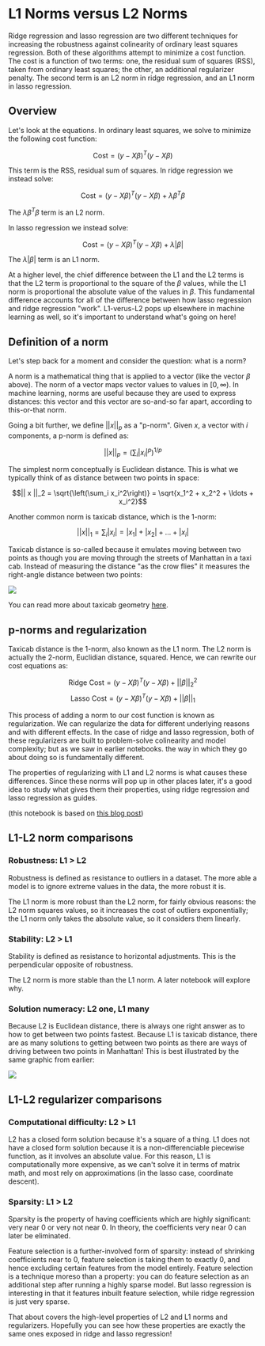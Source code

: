# L1 Norms versus L2 Norms

Ridge regression and lasso regression are two different techniques for increasing the robustness against colinearity of ordinary least squares regression. Both of these algorithms attempt to minimize a cost function. The cost is a function of two terms: one, the residual sum of squares (RSS), taken from ordinary least squares; the other, an additional regularizer penalty. The second term is an L2 norm in ridge regression, and an L1 norm in lasso regression.

## Overview
Let's look at the equations. In ordinary least squares, we solve to minimize the following cost function:

$$\text{Cost} = (y-X\beta)^T(y-X\beta)$$

This term is the RSS, residual sum of squares. In ridge regression we instead solve:

$$\text{Cost} = (y-X\beta)^T(y-X\beta)+\lambda\beta^T\beta$$

The $\lambda\beta^T\beta$ term is an L2 norm.

In lasso regression we instead solve:

$$\text{Cost} = (y-X\beta)^T(y-X\beta)+\lambda \left|\beta\right|$$

The $\lambda \left| \beta \right|$ term is an L1 norm.

At a higher level, the chief difference between the L1 and the L2 terms is that the L2 term is proportional to the square of the $\beta$ values, while the L1 norm is proportional the absolute value of the values in $\beta$. This fundamental difference accounts for all of the difference between how lasso regression and ridge regression "work". L1-verus-L2 pops up elsewhere in machine learning as well, so it's important to understand what's going on here!

## Definition of a norm

Let's step back for a moment and consider the question: what is a norm?

A norm is a mathematical thing that is applied to a vector (like the vector $\beta$ above). The norm of a vector maps vector values to values in $[0, \infty)$. In machine learning, norms are useful because they are used to express distances: this vector and this vector are so-and-so far apart, according to this-or-that norm.

Going a bit further, we define $|| x ||_p$ as a "p-norm". Given $x$, a vector with $i$ components, a p-norm is defined as:

$$|| x ||_p = \left(\sum_i |x_i|^p\right)^{1/p}$$

The simplest norm conceptually is Euclidean distance. This is what we typically think of as distance between two points in space:

$$|| x ||_2 = \sqrt{\left(\sum_i x_i^2\right)} = \sqrt{x_1^2 + x_2^2 + \ldots + x_i^2}$$

Another common norm is taxicab distance, which is the 1-norm:

$$|| x ||_1 = \sum_i |x_i| = |x_1| + |x_2| + \ldots + |x_i|$$

Taxicab distance is so-called because it emulates moving between two points as though you are moving through the streets of Manhattan in a taxi cab. Instead of measuring the distance "as the crow flies" it measures the right-angle distance between two points:

![](https://upload.wikimedia.org/wikipedia/commons/0/08/Manhattan_distance.svg)

You can read more about taxicab geometry [here](https://en.wikipedia.org/wiki/Taxicab_geometry).

## p-norms and regularization

Taxicab distance is the 1-norm, also known as the L1 norm. The L2 norm is actually the 2-norm, Euclidian distance, squared. Hence, we can rewrite our cost equations as:

$$\text{Ridge Cost} = (y-X\beta)^T(y-X\beta)+||\beta||_2^2$$
$$\text{Lasso Cost} = (y-X\beta)^T(y-X\beta)+||\beta||_1$$

This process of adding a norm to our cost function is known as regularization. We can regularize the data for different underlying reasons and with different effects. In the case of ridge and lasso regression, both of these regularizers are built to problem-solve colinearity and model complexity; but as we saw in earlier notebooks. the way in which they go about doing so is fundamentally different.

The properties of regularizing with L1 and L2 norms is what causes these differences. Since these norms will pop up in other places later, it's a good idea to study what gives them their properties, using ridge regression and lasso regression as guides.

(this notebook is based on [this blog post](http://www.chioka.in/differences-between-l1-and-l2-as-loss-function-and-regularization/))

## L1-L2 norm comparisons

### Robustness: L1 > L2

Robustness is defined as resistance to outliers in a dataset. The more able a model is to ignore extreme values in the data, the more robust it is.

The L1 norm is more robust than the L2 norm, for fairly obvious reasons: the L2 norm squares values, so it increases the cost of outliers exponentially; the L1 norm only takes the absolute value, so it considers them linearly.

### Stability: L2 > L1

Stability is defined as resistance to horizontal adjustments. This is the perpendicular opposite of robustness.

The L2 norm is more stable than the L1 norm. A later notebook will explore why.

### Solution numeracy: L2 one, L1 many

Because L2 is Euclidean distance, there is always one right answer as to how to get between two points fastest. Because L1 is taxicab distance, there are as many solutions to getting between two points as there are ways of driving between two points in Manhattan! This is best illustrated by the same graphic from earlier:

![](https://upload.wikimedia.org/wikipedia/commons/0/08/Manhattan_distance.svg)

## L1-L2 regularizer comparisons

### Computational difficulty: L2 > L1

L2 has a closed form solution because it's a square of a thing. L1 does not have a closed form solution because it is a non-differenciable piecewise function, as it involves an absolute value. For this reason, L1 is computationally more expensive, as we can't solve it in terms of matrix math, and most rely on approximations (in the lasso case, coordinate descent).

### Sparsity: L1 > L2

Sparsity is the property of having coefficients which are highly significant: very near 0 or very not near 0. In theory, the coefficients very near 0 can later be eliminated.

Feature selection is a further-involved form of sparsity: instead of shrinking coefficients near to 0, feature selection is taking them to exactly 0, and hence excluding certain features from the model entirely. Feature selection is a technique moreso than a property: you can do feature selection as an additional step after running a highly sparse model. But lasso regression is interesting in that it features inbuilt feature selection, while ridge regression is just very sparse.

That about covers the high-level properties of L2 and L1 norms and regularizers. Hopefully you can see how these properties are exactly the same ones exposed in ridge and lasso regression!


```python

```
